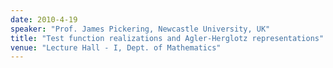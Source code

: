 ```yaml
---
date: 2010-4-19
speaker: "Prof. James Pickering, Newcastle University, UK"
title: "Test function realizations and Agler-Herglotz representations"
venue: "Lecture Hall - I, Dept. of Mathematics"
---
```


